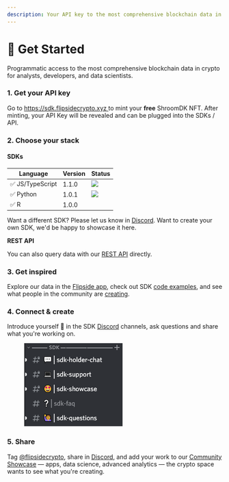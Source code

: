 ```yaml
---
description: Your API key to the most comprehensive blockchain data in crypto
---
```


# 🍄 Get Started

Programmatic access to the most comprehensive blockchain data in crypto for analysts, developers, and data scientists.

### 1. Get your API key

Go to [https://sdk.flipsidecrypto.xyz ](https://sdk.flipsidecrypto.xyz)to mint your **free** ShroomDK NFT. After minting, your API Key will be revealed and can be plugged into the SDKs / API.



### 2. Choose your stack

#### SDKs

| Language        | Version | Status                                                                                |
| --------------- | ------- | ------------------------------------------------------------------------------------- |
| ✅ JS/TypeScript | 1.1.0   | ![](https://github.com/FlipsideCrypto/sdk/actions/workflows/ci\_js.yml/badge.svg)     |
| ✅ Python        | 1.0.1   | ![](https://github.com/FlipsideCrypto/sdk/actions/workflows/ci\_python.yml/badge.svg) |
| ✅ R             | 1.0.0   |                                                                                       |

Want a different SDK? Please let us know in [Discord](https://discord.gg/ZmU3jQuu6W). Want to create your own SDK, we'd be happy to showcase it here.

**REST API**

You can also query data with our  [REST API](rest-api.md) directly.



### 3. Get inspired

Explore our data in the [Flipside app](https://app.flipsidecrypto.com/), check out SDK [code examples](examples.md), and see what people in the community are [creating](community-showcase.md).



### 4. Connect & create

Introduce yourself :wave: in the SDK [Discord](https://discord.gg/ZmU3jQuu6W) channels, ask questions and share what you're working on.



<figure><img src="../.gitbook/assets/image.png" alt=""><figcaption></figcaption></figure>

### 5. Share

Tag [@flipsidecrypto](https://twitter.com/flipsidecrypto/), share in [Discord](https://discord.gg/ZmU3jQuu6W), and add your work to our [Community Showcase](community-showcase.md) —  apps, data science, advanced analytics — the crypto space wants to see what you're creating.
